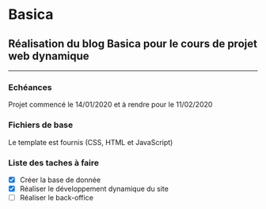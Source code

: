 # Basica
## Réalisation du blog Basica pour le cours de projet web dynamique
___
### Echéances
Projet commencé le 14/01/2020 et à rendre pour le 11/02/2020
### Fichiers de base
Le template est fournis (CSS, HTML et JavaScript)
### Liste des taches à faire
- [X]  Créer la base de donnée
- [X]  Réaliser le développement dynamique du site
- [ ]  Réaliser le back-office
